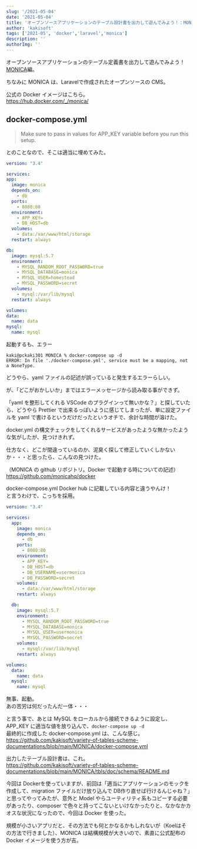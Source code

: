 ```yaml
---
slug: '/2021-05-04'
date: '2021-05-04'
title: 'オープンソースアプリケーションのテーブル設計書を出力して遊んでみよう！：MONICA編'
author: 'kakisoft'
tags: ['2021-05', 'docker','laravel','monica']
description: ''
authorImg: ''
---
```


オープンソースアプリケーションのテーブル定義書を出力して遊んでみよう！　[MONICA](https://github.com/monicahq/monica)編。  

ちなみに MONICA は、Laravelで作成されたオープンソースの CMS。  

公式の Docker イメージはこちら。  
<https://hub.docker.com/_/monica/>  

## docker-compose.yml

>Make sure to pass in values for APP_KEY variable before you run this setup.

とのことなので、そこは適当に埋めてみた。  
```yaml
version: "3.4"

services:
app:
  image: monica
  depends_on:
    - db
  ports:
    - 8080:80
  environment:
    - APP_KEY=
    - DB_HOST=db
  volumes:
    - data:/var/www/html/storage
  restart: always

db:
  image: mysql:5.7
  environment:
    - MYSQL_RANDOM_ROOT_PASSWORD=true
    - MYSQL_DATABASE=monica
    - MYSQL_USER=homestead
    - MYSQL_PASSWORD=secret
  volumes:
    - mysql:/var/lib/mysql
  restart: always

volumes:
data:
  name: data
mysql:
  name: mysql
```

起動するも、エラー
```
kaki@pckaki301 MONICA % docker-compose up -d
ERROR: In file './docker-compose.yml', service must be a mapping, not a NoneType.
```

どうやら、yaml ファイルの記述が誤っていると発生するエラーらしい。  

が、「どこがおかしいか」まではエラーメッセージから読み取る事ができず。  

「yaml を整形してくれる VSCode のプラグインって無いかな？」と探していたら、どうやら Prettier で出来るっぽいように感じてしまったが、単に設定ファイルを yaml で書けるというだけだったというオチで、余計な時間が溶けた。  

docker.yml の構文チェックをしてくれるサービスがあったような無かったような気がしたが、見つけきれず。  

仕方なく、どこが間違っているのか、泥臭く探して修正していくしかないか・・・と思ったら、こんなの見つけた。  

（MONICA の github リポジトリ。Docker で起動する時についての記述）  
<https://github.com/monicahq/docker>  

docker-compose.yml Docker hub に記載している内容と違うやんけ！  
と言うわけで、こっちを採用。  

```yaml
version: "3.4"

services:
  app:
    image: monica
    depends_on:
      - db
    ports:
      - 8080:80
    environment:
      - APP_KEY=
      - DB_HOST=db
      - DB_USERNAME=usermonica
      - DB_PASSWORD=secret
    volumes:
      - data:/var/www/html/storage
    restart: always

  db:
    image: mysql:5.7
    environment:
      - MYSQL_RANDOM_ROOT_PASSWORD=true
      - MYSQL_DATABASE=monica
      - MYSQL_USER=usermonica
      - MYSQL_PASSWORD=secret
    volumes:
      - mysql:/var/lib/mysql
    restart: always

volumes:
  data:
    name: data
  mysql:
    name: mysql
```

無事、起動。  
あの苦労は何だったんだ一体・・・  

と言う事で、あとは MySQL をローカルから接続できるように設定し、APP_KEY に適当な値を放り込んで、```docker-compose up -d```  
最終的に作成した docker-compose.yml は、こんな感じ。  
<https://github.com/kakisoft/variety-of-tables-scheme-documentations/blob/main/MONICA/docker-compose.yml>  


出力したテーブル設計書は、これ。  
<https://github.com/kakisoft/variety-of-tables-scheme-documentations/blob/main/MONICA/tbls/doc/schema/README.md>  


今回は Dockerを使っていますが、前回は「適当にアプリケーションのモックを作成して、migration ファイルだけ放り込んで DB作り直せば行けるんじゃね？」と思ってやってみたが、意外と Model やらユーティリティ系もコピーする必要があったり、composer で色々と持ってこないといけなかったりと、なかなかカオスな状況になったので、今回は Docker を使った。

規模が小さいアプリだと、その方法でも何とかなるかもしれないが（Koelはその方法で行きました）、MONICA は結構規模が大きいので、素直に公式配布の Docker イメージを使う方が吉。

